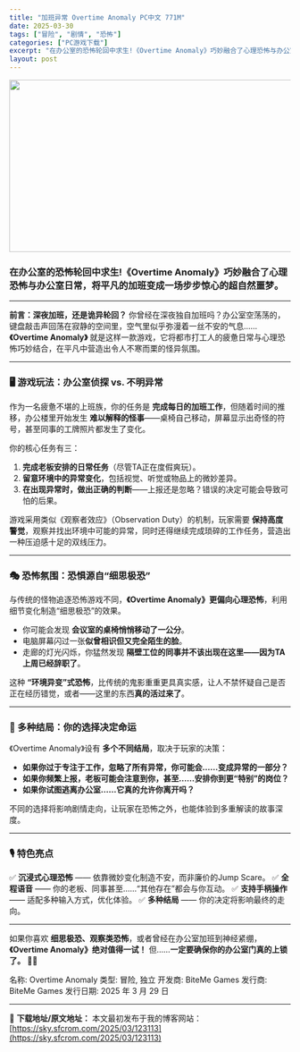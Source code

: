 ```yaml
---
title: "加班异常 Overtime Anomaly PC中文 771M"
date: 2025-03-30
tags: ["冒险", "剧情", "恐怖"]
categories: ["PC游戏下载"]
excerpt: "在办公室的恐怖轮回中求生!《Overtime Anomaly》巧妙融合了心理恐怖与办公室日常，将平凡的加班变成一场步步惊心的超自然噩梦。 前言：深夜加班，还是诡异轮回？ 你曾经在深夜独自加班吗？办公室空荡荡的，键盘敲击声回荡在寂静的空间里，空气里似乎弥漫着一丝不安的气息…… 《Overtime An&hellip;"
layout: post
---
```


<img class="aligncenter size-full wp-image-123114" src="https://sky.sfcrom.com/wp-content/uploads/2025/03/2025033002112721.webp" alt="" width="660" height="308" />
<h3><strong>在办公室的恐怖轮回中求生!</strong><strong>《Overtime Anomaly》巧妙融合了心理恐怖与办公室日常，将平凡的加班变成一场步步惊心的超自然噩梦。</strong></h3>

<hr />

<strong>前言：深夜加班，还是诡异轮回？</strong>
你曾经在深夜独自加班吗？办公室空荡荡的，键盘敲击声回荡在寂静的空间里，空气里似乎弥漫着一丝不安的气息…… <strong>《Overtime Anomaly》</strong> 就是这样一款游戏，它将都市打工人的疲惫日常与心理恐怖巧妙结合，在平凡中营造出令人不寒而栗的怪异氛围。

<hr />

<h3><strong>🖥️ 游戏玩法：办公室侦探 vs. 不明异常</strong></h3>
作为一名疲惫不堪的上班族，你的任务是 <strong>完成每日的加班工作</strong>，但随着时间的推移，办公楼里开始发生 <strong>难以解释的怪事</strong>——桌椅自己移动，屏幕显示出奇怪的符号，甚至同事的工牌照片都发生了变化。

你的核心任务有三：
<ol>
 	<li><strong>完成老板安排的日常任务</strong>（尽管TA正在度假爽玩）。</li>
 	<li><strong>留意环境中的异常变化</strong>，包括视觉、听觉或物品上的微妙差异。</li>
 	<li><strong>在出现异常时，做出正确的判断</strong>——上报还是忽略？错误的决定可能会导致可怕的后果。</li>
</ol>
游戏采用类似《观察者效应》（Observation Duty）的机制，玩家需要 <strong>保持高度警觉</strong>，观察并找出环境中可能的异常，同时还得继续完成琐碎的工作任务，营造出一种压迫感十足的双线压力。

<hr />

<h3><strong>🎭 恐怖氛围：恐惧源自“细思极恐”</strong></h3>
与传统的怪物追逐恐怖游戏不同，<strong>《Overtime Anomaly》更偏向心理恐怖</strong>，利用细节变化制造“细思极恐”的效果。
<ul>
 	<li>你可能会发现 <strong>会议室的桌椅悄悄移动了一公分</strong>。</li>
 	<li>电脑屏幕闪过一张<strong>似曾相识但又完全陌生的脸</strong>。</li>
 	<li>走廊的灯光闪烁，你猛然发现 <strong>隔壁工位的同事并不该出现在这里——因为TA上周已经辞职了</strong>。</li>
</ul>
这种 <strong>“环境异变”式恐怖</strong>，比传统的鬼影重重更具真实感，让人不禁怀疑自己是否正在经历错觉，或者——这里的东西<strong>真的活过来了</strong>。

<hr />

<h3><strong>📜 多种结局：你的选择决定命运</strong></h3>
《Overtime Anomaly》设有 <strong>多个不同结局</strong>，取决于玩家的决策：
<ul>
 	<li><strong>如果你过于专注于工作，忽略了所有异常，你可能会……变成异常的一部分？</strong></li>
 	<li><strong>如果你频繁上报，老板可能会注意到你，甚至……安排你到更“特别”的岗位？</strong></li>
 	<li><strong>如果你试图逃离办公室……它真的允许你离开吗？</strong></li>
</ul>
不同的选择将影响剧情走向，让玩家在恐怖之外，也能体验到多重解读的故事深度。

<hr />

<h3><strong>🎙️ 特色亮点</strong></h3>
✅ <strong>沉浸式心理恐怖</strong> —— 依靠微妙变化制造不安，而非廉价的Jump Scare。
✅ <strong>全程语音</strong> —— 你的老板、同事甚至……“其他存在”都会与你互动。
✅ <strong>支持手柄操作</strong> —— 适配多种输入方式，优化体验。
✅ <strong>多种结局</strong> —— 你的决定将影响最终的走向。

<hr />

如果你喜欢 <strong>细思极恐、观察类恐怖</strong>，或者曾经在办公室加班到神经紧绷，<strong>《Overtime Anomaly》绝对值得一试！</strong> 但……<strong>一定要确保你的办公室门真的上锁了。</strong> 🚪🔦

名称: Overtime Anomaly
类型: 冒险, 独立
开发商: BiteMe Games
发行商: BiteMe Games
发行日期: 2025 年 3 月 29 日

---
📖 **下载地址/原文地址：** 本文最初发布于我的博客网站：[https://sky.sfcrom.com/2025/03/123113](https://sky.sfcrom.com/2025/03/123113)
